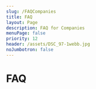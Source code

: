```yaml
---
slug: /FAQCompanies
title: FAQ
layout: Page
description: FAQ for Companies
menuPage: false
priority: 12
header: /assets/DSC_97-1webb.jpg
noJumbotron: false
---
```

# FAQ